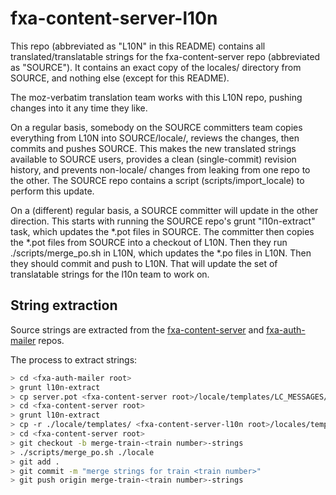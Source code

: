 fxa-content-server-l10n
=======================

This repo (abbreviated as "L10N" in this README) contains all translated/translatable strings for the fxa-content-server repo (abbreviated as "SOURCE"). It contains an exact copy of the locales/ directory from SOURCE, and nothing else (except for this README).

The moz-verbatim translation team works with this L10N repo, pushing changes into it any time they like.

On a regular basis, somebody on the SOURCE committers team copies everything from L10N into SOURCE/locale/, reviews the changes, then commits and pushes SOURCE. This makes the new translated strings available to SOURCE users, provides a clean (single-commit) revision history, and prevents non-locale/ changes from leaking from one repo to the other. The SOURCE repo contains a script (scripts/import_locale) to perform this update.

On a (different) regular basis, a SOURCE committer will update in the other direction. This starts with running the SOURCE repo's grunt "l10n-extract" task, which updates the *.pot files in SOURCE. The committer then copies the *.pot files from SOURCE into a checkout of L10N. Then they run ./scripts/merge_po.sh in L10N, which updates the *.po files in L10N. Then they should commit and push to L10N. That will update the set of translatable strings for the l10n team to work on.


## String extraction
Source strings are extracted from the [fxa-content-server](https://github.com/mozilla/fxa-content-server/) and [fxa-auth-mailer](https://github.com/mozilla/fxa-auth-mailer/) repos.

The process to extract strings:

```bash
> cd <fxa-auth-mailer root>
> grunt l10n-extract
> cp server.pot <fxa-content-server root>/locale/templates/LC_MESSAGES/
> cd <fxa-content-server root>
> grunt l10n-extract
> cp -r ./locale/templates/ <fxa-content-server-l10n root>/locales/templates
> cd <fxa-content-server root>
> git checkout -b merge-train-<train number>-strings
> ./scripts/merge_po.sh ./locale
> git add .
> git commit -m "merge strings for train <train number>"
> git push origin merge-train-<train number>-strings
```
